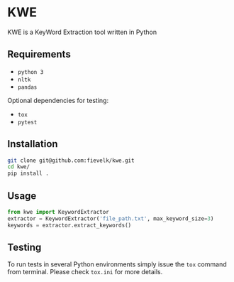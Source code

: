 # KWE

KWE is a KeyWord Extraction tool written in Python

## Requirements

- `python 3`
- `nltk`
- `pandas`

Optional dependencies for testing:

- `tox`
- `pytest`

## Installation

```bash
git clone git@github.com:fievelk/kwe.git
cd kwe/
pip install .
```

## Usage

```python
from kwe import KeywordExtractor
extractor = KeywordExtractor('file_path.txt', max_keyword_size=3)
keywords = extractor.extract_keywords()
```

## Testing

To run tests in several Python environments simply issue the `tox` command from terminal. Please check `tox.ini` for more details.
